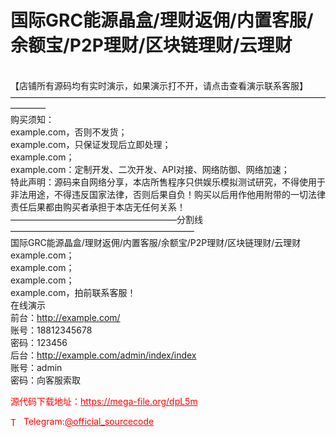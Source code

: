 # 国际GRC能源晶盒/理财返佣/内置客服/余额宝/P2P理财/区块链理财/云理财

<br>【店铺所有源码均有实时演示，如果演示打不开，请点击查看演示联系客服】<br>————————————————————————————————————————<br>购买须知：<br>example.com，否则不发货；<br>example.com，只保证发现后立即处理；<br>example.com；<br>example.com：定制开发、二次开发、API对接、网络防御、网络加速；<br>特此声明：源码来自网络分享，本店所售程序只供娱乐模拟测试研究，不得使用于非法用途，不得违反国家法律，否则后果自负！购买以后用作他用附带的一切法律责任后果都由购买者承担于本店无任何关系！<br>———————————————————分割线—————————————————————<br>国际GRC能源晶盒/理财返佣/内置客服/余额宝/P2P理财/区块链理财/云理财<br>example.com；<br>example.com；<br>example.com；<br>example.com，拍前联系客服！<br>在线演示<br>前台：http://example.com/<br>账号：18812345678<br>密码：123456<br>后台：http://example.com/admin/index/index<br>账号：admin<br>密码：向客服索取<br>


<p style="color: red;">源代码下载地址：<a href="https://mega-file.org/dpL5m" style="color: red;">https://mega-file.org/dpL5m</a></p><p style="color: red;"><img src="https://cdn-icons-png.flaticon.com/512/2111/2111646.png" alt="Telegram Icon" style="width: 16px; vertical-align: middle; margin-right: 5px;">Telegram:<a href="https://t.me/official_sourcecode" style="color: red;">@official_sourcecode</a></p>